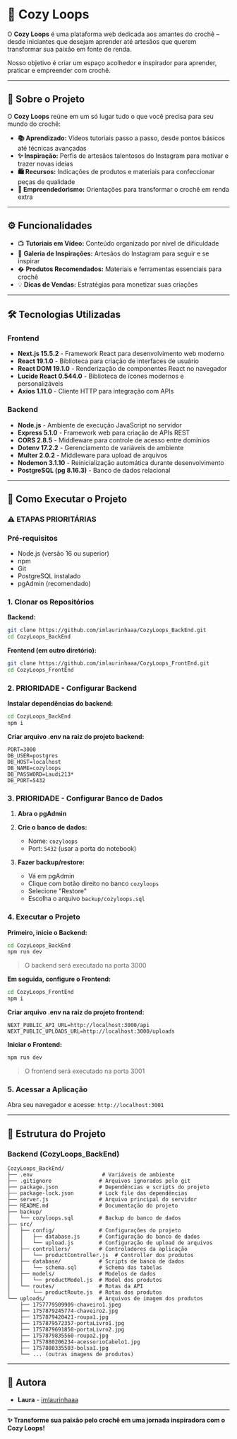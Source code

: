 # 🧶 Cozy Loops

O **Cozy Loops** é uma plataforma web dedicada aos amantes do crochê – desde iniciantes que desejam aprender até artesãos que querem transformar sua paixão em fonte de renda.

Nosso objetivo é criar um espaço acolhedor e inspirador para aprender, praticar e empreender com crochê.

---

## 🌟 Sobre o Projeto

O **Cozy Loops** reúne em um só lugar tudo o que você precisa para seu mundo do crochê:

- **📚 Aprendizado:** Vídeos tutoriais passo a passo, desde pontos básicos até técnicas avançadas
- **✨ Inspiração:** Perfis de artesãos talentosos do Instagram para motivar e trazer novas ideias  
- **🛍️ Recursos:** Indicações de produtos e materiais para confeccionar peças de qualidade
- **💼 Empreendedorismo:** Orientações para transformar o crochê em renda extra

---

## ⚙️ Funcionalidades

- 📺 **Tutoriais em Vídeo:** Conteúdo organizado por nível de dificuldade
- 📸 **Galeria de Inspirações:** Artesãos do Instagram para seguir e se inspirar
- � **Produtos Recomendados:** Materiais e ferramentas essenciais para crochê
- 💡 **Dicas de Vendas:** Estratégias para monetizar suas criações

---

## 🛠️ Tecnologias Utilizadas

### Frontend
- **Next.js 15.5.2** - Framework React para desenvolvimento web moderno
- **React 19.1.0** - Biblioteca para criação de interfaces de usuário
- **React DOM 19.1.0** - Renderização de componentes React no navegador
- **Lucide React 0.544.0** - Biblioteca de ícones modernos e personalizáveis
- **Axios 1.11.0** - Cliente HTTP para integração com APIs

### Backend
- **Node.js** - Ambiente de execução JavaScript no servidor
- **Express 5.1.0** - Framework web para criação de APIs REST
- **CORS 2.8.5** - Middleware para controle de acesso entre domínios
- **Dotenv 17.2.2** - Gerenciamento de variáveis de ambiente
- **Multer 2.0.2** - Middleware para upload de arquivos
- **Nodemon 3.1.10** - Reinicialização automática durante desenvolvimento
- **PostgreSQL (pg 8.16.3)** - Banco de dados relacional

---

## 🚀 Como Executar o Projeto

### ⚠️ ETAPAS PRIORITÁRIAS

### Pré-requisitos
- Node.js (versão 16 ou superior)
- npm
- Git
- PostgreSQL instalado
- pgAdmin (recomendado)

### 1. Clonar os Repositórios

**Backend:**
```bash
git clone https://github.com/imlaurinhaaa/CozyLoops_BackEnd.git
cd CozyLoops_BackEnd
```

**Frontend (em outro diretório):**
```bash
git clone https://github.com/imlaurinhaaa/CozyLoops_FrontEnd.git
cd CozyLoops_FrontEnd
```

### 2. **PRIORIDADE - Configurar Backend**

**Instalar dependências do backend:**
```bash
cd CozyLoops_BackEnd
npm i
```

**Criar arquivo .env na raiz do projeto backend:**
```env
PORT=3000
DB_USER=postgres
DB_HOST=localhost
DB_NAME=cozyloops
DB_PASSWORD=Laudi213*
DB_PORT=5432
```

### 3. **PRIORIDADE - Configurar Banco de Dados**

1. **Abra o pgAdmin**
2. **Crie o banco de dados:**
   - Nome: `cozyloops`
   - Port: `5432` (usar a porta do notebook)

3. **Fazer backup/restore:**
   - Vá em pgAdmin
   - Clique com botão direito no banco `cozyloops`
   - Selecione "Restore"
   - Escolha o arquivo `backup/cozyloops.sql`

### 4. Executar o Projeto

**Primeiro, inicie o Backend:**
```bash
cd CozyLoops_BackEnd
npm run dev
```
> O backend será executado na porta 3000

**Em seguida, configure o Frontend:**
```bash
cd CozyLoops_FrontEnd
npm i
```

**Criar arquivo .env na raiz do projeto frontend:**
```env
NEXT_PUBLIC_API_URL=http://localhost:3000/api
NEXT_PUBLIC_UPLOADS_URL=http://localhost:3000/uploads
```

**Iniciar o Frontend:**
```bash
npm run dev
```
> O frontend será executado na porta 3001

### 5. Acessar a Aplicação

Abra seu navegador e acesse: `http://localhost:3001`

---

## 📁 Estrutura do Projeto

### Backend (CozyLoops_BackEnd)
```
CozyLoops_BackEnd/
├── .env                      # Variáveis de ambiente
├── .gitignore               # Arquivos ignorados pelo git
├── package.json             # Dependências e scripts do projeto
├── package-lock.json        # Lock file das dependências
├── server.js                # Arquivo principal do servidor
├── README.md                # Documentação do projeto
├── backup/
│   └── cozyloops.sql        # Backup do banco de dados
├── src/
│   ├── config/              # Configurações do projeto
│   │   ├── database.js      # Configuração do banco de dados
│   │   └── upload.js        # Configuração de upload de arquivos
│   ├── controllers/         # Controladores da aplicação
│   │   └── productController.js  # Controller dos produtos
│   ├── database/            # Scripts de banco de dados
│   │   └── schema.sql       # Schema das tabelas
│   ├── models/              # Modelos de dados
│   │   └── productModel.js  # Model dos produtos
│   └── routes/              # Rotas da API
│       └── productRoute.js  # Rotas dos produtos
└── uploads/                 # Arquivos de imagem dos produtos
    ├── 1757779509909-chaveiro1.jpeg
    ├── 1757879245774-chaveiro2.jpg
    ├── 1757879420421-roupa1.jpg
    ├── 1757879572357-portaLivro1.jpg
    ├── 1757879691850-portaLivro2.jpg
    ├── 1757879835560-roupa2.jpg
    ├── 1757880206234-acessorioCabelo1.jpg
    ├── 1757880335503-bolsa1.jpg
    └── ... (outras imagens de produtos)
```
---

## 👥 Autora

- **Laura** - [imlaurinhaaa](https://github.com/imlaurinhaaa)

---

**✨ Transforme sua paixão pelo crochê em uma jornada inspiradora com o Cozy Loops!**
